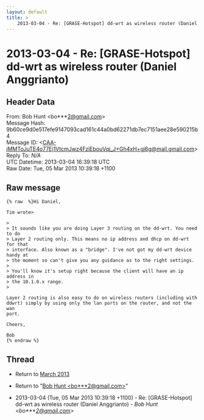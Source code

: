 ```yaml
---
layout: default
title: >
    2013-03-04 - Re: [GRASE-Hotspot] dd-wrt as wireless router (Daniel Anggrianto)
---
```


# 2013-03-04 - Re: [GRASE-Hotspot] dd-wrt as wireless router (Daniel Anggrianto)

## Header Data

From: Bob Hunt \<bo***2@gmail.com\><br>
Message Hash: 9b60ce9d0e517efe9147093cad161c44a0bd62271db7ec7151aee28e590215b4<br>
Message ID: \<CAA-jMMToJuTE4o77Ej1VtcmJwz4FziEbouVqj_J+Gh4xH+gj6g@mail.gmail.com\><br>
Reply To: _N/A_<br>
UTC Datetime: 2013-03-04 16:39:18 UTC<br>
Raw Date: Tue, 05 Mar 2013 10:39:18 +1100<br>

## Raw message

```
{% raw  %}Hi Daniel,

Tim wrote>

>
> It sounds like you are doing Layer 3 routing on the dd-wrt. You need to do
> Layer 2 routing only. This means no ip address and dhcp on dd-wrt for that
> interface. Also known as a "bridge". I've not got my dd-wrt device handy at
> the moment so can't give you any guidance as to the right settings.
>
> You'll know it's setup right because the client will have an ip address in
> the 10.1.0.x range.
>

Layer 2 routing is also easy to do on wireless routers (including with
ddwrt) simply by using only the lan ports on the router, and not the wan
port.

Cheers,

Bob
{% endraw %}
```

## Thread

+ Return to [March 2013](/archive/2013/03)

+ Return to "[Bob Hunt <bo***2<span>@</span>gmail.com>](/authors/bo___2_at_gmail_com)"

+ 2013-03-04 (Tue, 05 Mar 2013 10:39:18 +1100) - Re: [GRASE-Hotspot] dd-wrt as wireless router (Daniel Anggrianto) - _Bob Hunt \<bo***2@gmail.com\>_

